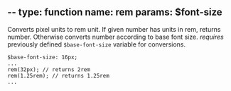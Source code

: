 --
type: function
name: rem
params: $font-size
--
Converts pixel units to rem unit. If given number has units in rem, returns number. Otherwise converts number according to base font size. _requires_ previously defined `$base-font-size` variable for conversions. 

``` {.language-scss}
$base-font-size: 16px;
...
rem(32px); // returns 2rem
rem(1.25rem); // returns 1.25rem
...
```
